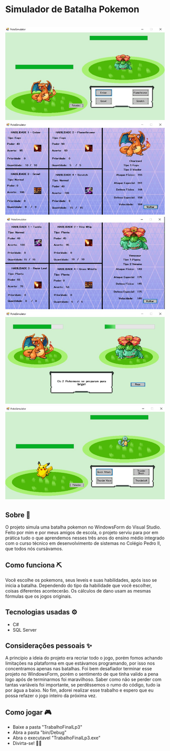 # Simulador de Batalha Pokemon
<h1 align="center">
    <img src="poke1.jpeg" style="display: inline; text-align: center;">
    <img src="poke2.jpeg" style="display: inline; text-align: center;">
    <img src="poke3.jpeg" style="display: inline; text-align: center;">
    <img src="poke4.jpeg" style="display: inline; text-align: center;">
    <img src="poke5.jpeg" style="display: inline; text-align: center;">
</h1>

## Sobre 📖
O projeto simula uma batalha pokemon no WindowsForm do Visual Studio. Feito por mim e por meus amigos de escola, o projeto serviu para por em prática tudo o que aprendemos nesses três anos do ensino médio integrado com o curso técnico em desenvolvimento de sistemas no Colégio Pedro II, que todos nós cursávamos.

## Como funciona ⛏
Você escolhe os pokemons, seus leveis e suas habilidades, após isso se inicia a batalha. Dependendo do tipo da habilidade que você escolher, coisas diferentes acontecerão. Os cálculos de dano usam as mesmas fórmulas que os jogos originais. 

## Tecnologias usadas ⚙
- C#
- SQL Server

## Considerações pessoais ✨
A princípio a ideia do projeto era recriar todo o jogo, porém fomos achando limitações na plataforma em que estávamos programando, por isso nos concentramos apenas nas batalhas. Foi bem desafiador terminar esse projeto no WindowsForm, porém o sentimento de que tinha valido a pena logo após de terminarmos foi maravilhoso. Saber como não se perder com tantas variáveis foi importante, se perdêssemos o rumo do código, tudo ia por água a baixo. No fim, adorei realizar esse trabalho e espero que eu possa refazer o jogo inteiro da próxima vez.

## Como jogar 🎮
- Baixe a pasta "TrabalhoFinalLp3"
- Abra a pasta "bin/Debug"
- Abra o executavel "TrabalhoFinalLp3.exe"
- Divirta-se! 🐱‍🏍 
